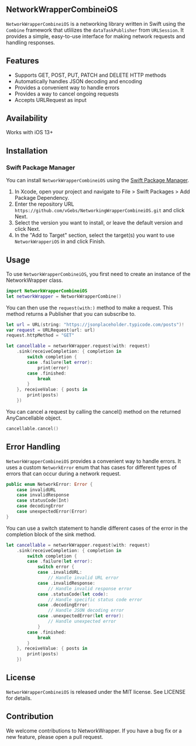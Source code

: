 ## NetworkWrapperCombineiOS

`NetworkWrapperCombineiOS` is a networking library written in Swift using the `Combine` framework that utlilizes the `dataTaskPublisher` from `URLSession`. It provides a simple, easy-to-use interface for making network requests and handling responses.

## Features

- Supports GET, POST, PUT, PATCH and DELETE HTTP methods
- Automatically handles JSON decoding and encoding
- Provides a convenient way to handle errors
- Provides a way to cancel ongoing requests
- Accepts URLRequest as input

## Availability

Works with iOS 13+

## Installation 

### Swift Package Manager

You can install `NetworkWrapperCombineiOS` using the [Swift Package Manager](https://swift.org/package-manager/).

1. In Xcode, open your project and navigate to File > Swift Packages > Add Package Dependency.
2. Enter the repository URL `https://github.com/vGebs/NetworkingWrapperCombineiOS.git` and click Next.
3. Select the version you want to install, or leave the default version and click Next.
4. In the "Add to Target" section, select the target(s) you want to use `NetworkWrapperiOS` in and click Finish.

## Usage

To use `NetworkWrapperCombineiOS`, you first need to create an instance of the NetworkWrapper class.

```swift
import NetworkWrapperCombineiOS
let networkWrapper = NetworkWrapperCombine()
```

You can then use the `request(with:)` method to make a request. This method returns a Publisher that you can subscribe to.

```swift
let url = URL(string: "https://jsonplaceholder.typicode.com/posts")!
var request = URLRequest(url: url)
request.httpMethod = "GET"

let cancellable = networkWrapper.request(with: request)
    .sink(receiveCompletion: { completion in
        switch completion {
        case .failure(let error):
            print(error)
        case .finished:
            break
        }
    }, receiveValue: { posts in
        print(posts)
    })
```

You can cancel a request by calling the cancel() method on the returned AnyCancellable object.

```swift
cancellable.cancel()
```

## Error Handling

`NetworkWrapperCombineiOS` provides a convenient way to handle errors. It uses a custom `NetworkError` enum that has cases for different types of errors that can occur during a network request.

```swift
public enum NetworkError: Error {
    case invalidURL
    case invalidResponse
    case statusCode(Int)
    case decodingError
    case unexpectedError(Error)
}
```
You can use a switch statement to handle different cases of the error in the completion block of the sink method.
```swift
let cancellable = networkWrapper.request(with: request)
    .sink(receiveCompletion: { completion in
        switch completion {
        case .failure(let error):
            switch error {
            case .invalidURL:
                // Handle invalid URL error
            case .invalidResponse:
                // Handle invalid response error
            case .statusCode(let code):
                // Handle specific status code error
            case .decodingError:
                // Handle JSON decoding error
            case .unexpectedError(let error):
                // Handle unexpected error
            }
        case .finished:
            break
        }
    }, receiveValue: { posts in
        print(posts)
    })
```

## License

`NetworkWrapperCombineiOS` is released under the MIT license. See LICENSE for details.

## Contribution

We welcome contributions to NetworkWrapper. If you have a bug fix or a new feature, please open a pull request.
